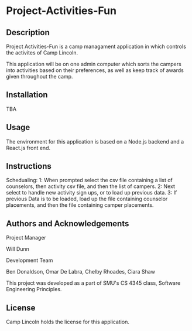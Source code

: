 # Project-Activities-Fun

## Description
Project Activities-Fun is a camp managament application in which controls the activites of Camp Lincoln.

This application will be on one admin computer which sorts the campers into activities based on their preferences, as well as keep track of awards given throughout the camp.

## Installation
TBA


## Usage
The environment for this application is based on a Node.js backend and a React.js front end. 
## Instructions
Schedualing:
1: When prompted select the csv file containing a list of counselors, then activity csv file, and then the list of campers.
2: Next select to handle new activity sign ups, or to load up previous data.
3: If previous Data is to be loaded, load up the file containing counselor placements, and then the file containing camper placements.
## Authors and Acknowledgements
Project Manager

Will Dunn

Development Team

Ben Donaldson, Omar De Labra, Chelby Rhoades, Ciara Shaw


This project was developed as a part of SMU's CS 4345 class, Software Engineering Principles.

## License
Camp Lincoln holds the license for this application. 
